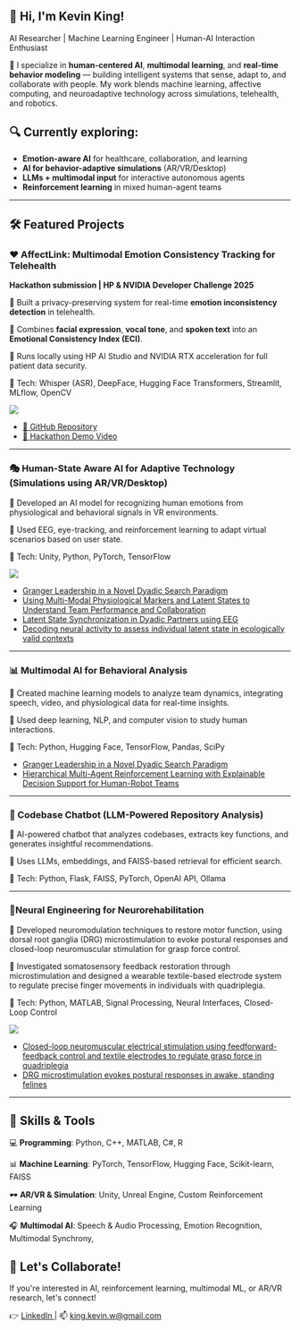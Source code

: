 ## 👋 Hi, I'm Kevin King!
AI Researcher | Machine Learning Engineer | Human-AI Interaction Enthusiast

🚀 I specialize in **human-centered AI**, **multimodal learning**, and **real-time behavior modeling** — building intelligent systems that sense, adapt to, and collaborate with people. My work blends machine learning, affective computing, and neuroadaptive technology across simulations, telehealth, and robotics.

## 🔍 Currently exploring:

* **Emotion-aware AI** for healthcare, collaboration, and learning
* **AI for behavior-adaptive simulations** (AR/VR/Desktop)
* **LLMs + multimodal input** for interactive autonomous agents
* **Reinforcement learning** in mixed human-agent teams

---

## 🛠️ Featured Projects

### ❤️ AffectLink: Multimodal Emotion Consistency Tracking for Telehealth

**Hackathon submission | HP & NVIDIA Developer Challenge 2025**

🔹 Built a privacy-preserving system for real-time **emotion inconsistency detection** in telehealth.

🔹 Combines **facial expression**, **vocal tone**, and **spoken text** into an **Emotional Consistency Index (ECI)**.

🔹 Runs locally using HP AI Studio and NVIDIA RTX acceleration for full patient data security.

🔹 Tech: Whisper (ASR), DeepFace, Hugging Face Transformers, Streamlit, MLflow, OpenCV

![](https://github.com/kingkw1/AffectLink/blob/main/assets/thumbnail.png)

* [📝 GitHub Repository](https://github.com/kingkw1/AffectLink)
* [🎥 Hackathon Demo Video](https://www.youtube.com/watch?v=rzp9CGChHJ4)
---

### 🎭 Human-State Aware AI for Adaptive Technology (Simulations using AR/VR/Desktop)

🔹 Developed an AI model for recognizing human emotions from physiological and behavioral signals in VR environments.

🔹 Used EEG, eye-tracking, and reinforcement learning to adapt virtual scenarios based on user state.

🔹 Tech: Unity, Python, PyTorch, TensorFlow

![](https://github.com/kingkw1/public_media/blob/main/gifs/bomb_defusal_looping.gif)

- <a href="https://ieeexplore.ieee.org/document/10394167"> Granger Leadership in a Novel Dyadic Search Paradigm </a>
- <a href="https://openaccess.cms-conferences.org/publications/book/978-1-964867-13-7/article/978-1-964867-13-7_5"> Using Multi-Modal Physiological Markers and Latent States to Understand Team Performance and Collaboration </a>
- <a href="https://ieeexplore.ieee.org/document/10394383"> Latent State Synchronization in Dyadic Partners using EEG </a>
- <a href="https://iopscience.iop.org/article/10.1088/1741-2552/acee20/pdf"> Decoding neural activity to assess individual latent state in ecologically valid contexts </a>
---

### 📊 Multimodal AI for Behavioral Analysis

🔹 Created machine learning models to analyze team dynamics, integrating speech, video, and physiological data for real-time insights.

🔹 Used deep learning, NLP, and computer vision to study human interactions.

🔹 Tech: Python, Hugging Face, TensorFlow, Pandas, SciPy

- <a href="https://ieeexplore.ieee.org/document/10394167"> Granger Leadership in a Novel Dyadic Search Paradigm </a>
- <a href="https://aaquibtabrez.github.io/assets/pdf/publications/xhri24.pdf"> Hierarchical Multi-Agent Reinforcement Learning with Explainable Decision Support for Human-Robot Teams </a>
---

### 🎤 Codebase Chatbot (LLM-Powered Repository Analysis)

🔹 AI-powered chatbot that analyzes codebases, extracts key functions, and generates insightful recommendations.

🔹 Uses LLMs, embeddings, and FAISS-based retrieval for efficient search.

🔹 Tech: Python, Flask, FAISS, PyTorch, OpenAI API, Ollama

---

### 🧠Neural Engineering for Neurorehabilitation

🔹 Developed neuromodulation techniques to restore motor function, using dorsal root ganglia (DRG) microstimulation to evoke postural responses and closed-loop neuromuscular stimulation for grasp force control.

🔹 Investigated somatosensory feedback restoration through microstimulation and designed a wearable textile-based electrode system to regulate precise finger movements in individuals with quadriplegia.

🔹 Tech: Python, MATLAB, Signal Processing, Neural Interfaces, Closed-Loop Control

![](https://media.springernature.com/full/springer-static/image/art%3A10.1186%2Fs42234-019-0034-y/MediaObjects/42234_2019_34_Fig3_HTML.png?as=webp)

- <a href="https://link.springer.com/article/10.1186/s42234-019-0034-y"> Closed-loop neuromuscular electrical stimulation using feedforward-feedback control and textile electrodes to regulate grasp force in quadriplegia </a>
- <a href="https://iopscience.iop.org/article/10.1088/1741-2552/acee20/pdf"> DRG microstimulation evokes postural responses in awake, standing felines </a>
---

## 📌 Skills & Tools

💻 **Programming**: Python, C++, MATLAB, C#, R

📊 **Machine Learning**: PyTorch, TensorFlow, Hugging Face, Scikit-learn, FAISS

🕶️ **AR/VR & Simulation**: Unity, Unreal Engine, Custom Reinforcement Learning

🎧 **Multimodal AI**: Speech & Audio Processing, Emotion Recognition, Multimodal Synchrony,

## 📣 Let's Collaborate!

If you're interested in AI, reinforcement learning, multimodal ML, or AR/VR research, let's connect!

👉 <a href="linkedin.com/in/kingkw1"> LinkedIn </a> | 📫 king.kevin.w@gmail.com
